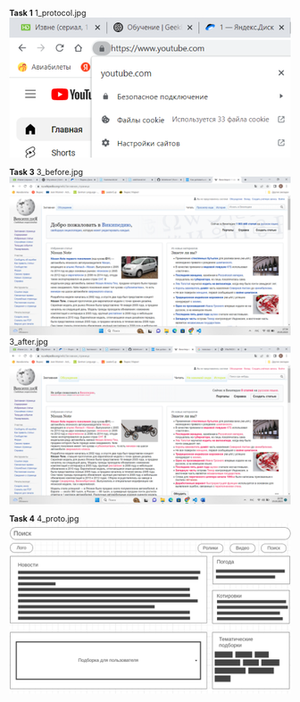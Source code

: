 **Task 1**
1_protocol.jpg
![Протокол youtube: https](screen.png)

**Task 3**
3_before.jpg
![Скриншот до изменений](before.png)
3_after.jpg
![Скриншот после изменений](after.png)

**Task 4**
4_proto.jpg
![прототип низкой детализации](Fast_view.png)